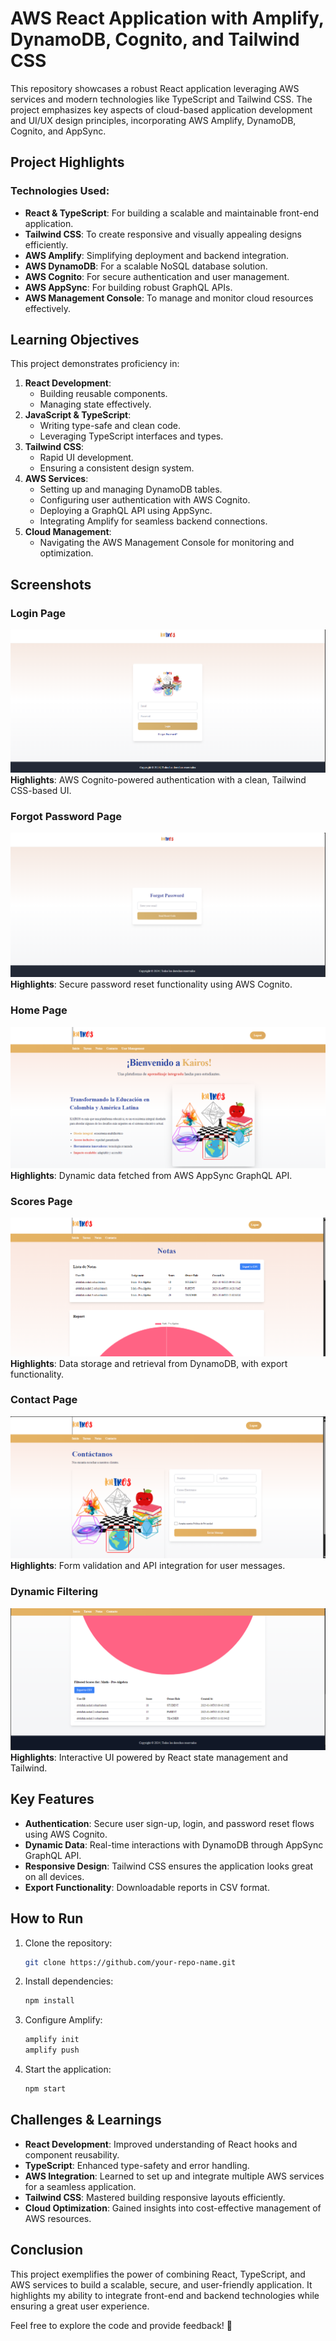 # AWS React Application with Amplify, DynamoDB, Cognito, and Tailwind CSS

This repository showcases a robust React application leveraging AWS services and modern technologies like TypeScript and Tailwind CSS. The project emphasizes key aspects of cloud-based application development and UI/UX design principles, incorporating AWS Amplify, DynamoDB, Cognito, and AppSync.

## Project Highlights

### Technologies Used:

- **React & TypeScript**: For building a scalable and maintainable front-end application.
- **Tailwind CSS**: To create responsive and visually appealing designs efficiently.
- **AWS Amplify**: Simplifying deployment and backend integration.
- **AWS DynamoDB**: For a scalable NoSQL database solution.
- **AWS Cognito**: For secure authentication and user management.
- **AWS AppSync**: For building robust GraphQL APIs.
- **AWS Management Console**: To manage and monitor cloud resources effectively.

## Learning Objectives

This project demonstrates proficiency in:

1. **React Development**:
   - Building reusable components.
   - Managing state effectively.
2. **JavaScript & TypeScript**:
   - Writing type-safe and clean code.
   - Leveraging TypeScript interfaces and types.
3. **Tailwind CSS**:
   - Rapid UI development.
   - Ensuring a consistent design system.
4. **AWS Services**:
   - Setting up and managing DynamoDB tables.
   - Configuring user authentication with AWS Cognito.
   - Deploying a GraphQL API using AppSync.
   - Integrating Amplify for seamless backend connections.
5. **Cloud Management**:
   - Navigating the AWS Management Console for monitoring and optimization.

## Screenshots

### Login Page
![Login Page](awsreact1.png)
**Highlights**: AWS Cognito-powered authentication with a clean, Tailwind CSS-based UI.

### Forgot Password Page
![Forgot Password Page](awsreact2.png)
**Highlights**: Secure password reset functionality using AWS Cognito.

### Home Page
![Home Page](awsreact4.png)
**Highlights**: Dynamic data fetched from AWS AppSync GraphQL API.

### Scores Page
![Notes Page](awsreact5.png)
**Highlights**: Data storage and retrieval from DynamoDB, with export functionality.

### Contact Page
![Contact Page](awsreact7.png)
**Highlights**: Form validation and API integration for user messages.

### Dynamic Filtering
![Dynamic Filtering](awsreact6.png)
**Highlights**: Interactive UI powered by React state management and Tailwind.

## Key Features

- **Authentication**: Secure user sign-up, login, and password reset flows using AWS Cognito.
- **Dynamic Data**: Real-time interactions with DynamoDB through AppSync GraphQL API.
- **Responsive Design**: Tailwind CSS ensures the application looks great on all devices.
- **Export Functionality**: Downloadable reports in CSV format.

## How to Run

1. Clone the repository:
   ```bash
   git clone https://github.com/your-repo-name.git
   ```
2. Install dependencies:
   ```bash
   npm install
   ```
3. Configure Amplify:
   ```bash
   amplify init
   amplify push
   ```
4. Start the application:
   ```bash
   npm start
   ```

## Challenges & Learnings

- **React Development**: Improved understanding of React hooks and component reusability.
- **TypeScript**: Enhanced type-safety and error handling.
- **AWS Integration**: Learned to set up and integrate multiple AWS services for a seamless application.
- **Tailwind CSS**: Mastered building responsive layouts efficiently.
- **Cloud Optimization**: Gained insights into cost-effective management of AWS resources.

## Conclusion

This project exemplifies the power of combining React, TypeScript, and AWS services to build a scalable, secure, and user-friendly application. It highlights my ability to integrate front-end and backend technologies while ensuring a great user experience.

Feel free to explore the code and provide feedback! 🚀
